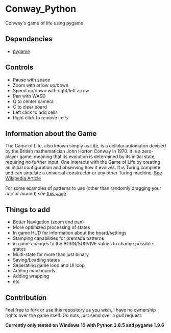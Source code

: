 # Conway_Python
Conway's game of life using pygame

## Dependancies 
- [pygame](https://www.pygame.org/wiki/GettingStarted)

## Controls

- Pause with space
- Zoom with arrow up/down
- Speed up/down with right/left arrow
- Pan with WASD
- Q to center camera
- C to clear board
- Left click to add cells
- Right click to remove cells

## Information about the Game

The Game of Life, also known simply as Life, is a cellular automaton devised by the British mathematician John Horton Conway in 1970. It is a zero-player game, meaning that its evolution is determined by its initial state, requiring no further input. One interacts with the Game of Life by creating an initial configuration and observing how it evolves. It is Turing complete and can simulate a universal constructor or any other Turing machine.
[See Wikipedia Article](https://en.wikipedia.org/wiki/Conway%27s_Game_of_Life)

For some examples of patterns to use (other than randomly dragging your cursor around) see [this page](https://en.wikipedia.org/wiki/Conway%27s_Game_of_Life#Examples_of_patterns) 

## Things to add
- Better Navigation (zoom and pan)
- More optimized processing of states
- In game HUD for information about the board/settings
- Stamping capabilities for premade patterns
- in game changes to the BORN/SURVIVE values to change possible states
- Multi-state for more than just binary
- Saving/Loading states
- Seperating game loop and UI loop
- Adding max bounds
- Adding wrapping
- etc

## Contribution

Feel free to fork or use this repository as you wish, I have no ownership rights over the game itself. Go nuts, just send over a pull request. 

**Currently only tested on Windows 10 with Python 3.8.5 and pygame 1.9.6**
